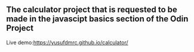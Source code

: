The calculator project that is requested to be made in the javascipt basics section of the Odin Project
------------------------------------------------------------------------------------------------------------------------------
Live demo:https://yusufdmrc.github.io/calculator/
